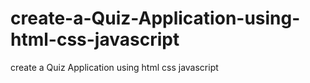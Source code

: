 # create-a-Quiz-Application-using-html-css-javascript
create a Quiz Application using html css javascript
